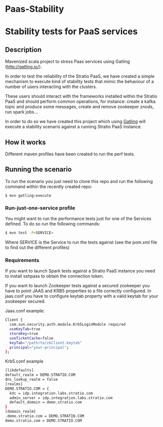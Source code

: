 #  Paas-Stability
# Stability tests for PaaS services

## Description
Mavenized scala project to stress Paas services using Gatling (http://gatling.io/).

In order to test the reliability of the Stratio PaaS, we have created a simple mechanism to execute 
kind of stability tests that mimic the behaviour of a number of users interacting with the clusters.

These users should interact with the frameworks installed within the Stratio PaaS and should perform 
common operations, for instance: create a kafka topic and produce some messages, create and remove 
zookeeper znods, run spark jobs...

In order to do so we have created this project which using [Gatling](http://gatling.io/#/) will execute 
a stability scenario against a running Stratio PaaS instance. 

## How it works

Different maven profiles have been created to run the perf tests.

## Running the scenario

To run the scenario you just need to clone this repo and run the following command within the recently
created repo:

```
$ mvn gatling:execute 
```

### Run-just-one-service profile

You might want to run the performance tests just for one of the Services defined. To do so run the following commands:

```sh
$ mvn test -P<SERVICE>
```
Where SERVICE is the Service to run the tests against (see the pom.xml file to find out the different profiles)

### Requirements

If you want to launch Spark tests against a Stratio PaaS instance you need to install sshpass to obtain the connection token.

If you want to launch Zookeeper tests against a secured zookeeper you have to point JAAS and KRB5 properties to a file correctly configured.
In jaas.conf you have to configure keytab property with a valid keytab for your zookeeper secured.

Jaas.conf example:
```sh
Client {
  com.sun.security.auth.module.Krb5LoginModule required
  useKeyTab=true
  storeKey=true
  useTicketCache=false
  keyTab="/path/to/zkClient.keytab"
  principal="your-principal";
};
```
Krb5.conf example
```sh
[libdefaults]
default_realm = DEMO.STRATIO.COM
dns_lookup_realm = false
[realms]
DEMO.STRATIO.COM = {
  kdc = idp.integration.labs.stratio.com
  admin_server = idp.integration.labs.stratio.com
  default_domain = demo.stratio.com
}
[domain_realm]
.demo.stratio.com = DEMO.STRATIO.COM
demo.stratio.com = DEMO.STRATIO.COM
```